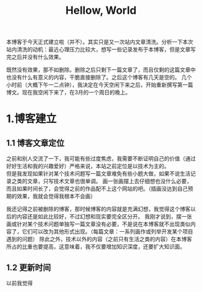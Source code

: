 ﻿---
title: Hellow, World
category: 博客记录
layout: post
---

本博客于今天正式建立啦（并不）。其实只是又一次站内文章清洗。分析一下本次站内清洗的动机：最近心理压力比较大，想写一些记录发布于本博客，但是文章写完之后并没有什么效果。

既然没有效果，那不如删除。删除之后只剩下一篇文章了，而且仅剩的这篇文章中也没有什么有意义的内容，干脆直接删除了。之后这个博客有几天是空的。
几个小时前（大概下午一二点钟），我决定在今天空闲下来之后，开始重新撰写第一篇博文。现在我空闲下来了，在3月的一个周日的晚上。

# 1.博客建立
## 1.1 博客文章定位

之前和别人交流了一下，我可能有些过度焦虑，我需要不断证明自己的价值（通过好好生活和我的兴趣爱好）严格来说，本站之前定位是以技术为主的。  
但是我发现如果针对某个技术问题写一篇文章难免有些小题大做，如果不说生活记录之类的文章，只写技术文章也很单调。
画一张画摆上去仔细想也没什么必要，而且如果时间长了，会觉得之前的作品配不上这个网站的吧。（插画没达到自己预期的效果，我就会觉得我根本不会画）

我还记得之前被删除的博客，那时候博客的内容就是充满幻想，我觉得这个博客以后的内容还是如此比较好，不过幻想和现实要完全区分开。
我刚才说到，摆一张画或针对某个技术问题单独写一篇文章没有必要，不是说在本博客就不出现类似内容了，它们可以改为其他形式出现。（每篇文章：一系列画作或列举开发某个项目遇到的问题）
除此之外，技术以外的内容（之前只有生活之类的内容）在本博客所占的比重也要提高，这意味着，我不仅要增加知识深度，还要扩大知识面。

## 1.2 更新时间

以前我觉得


